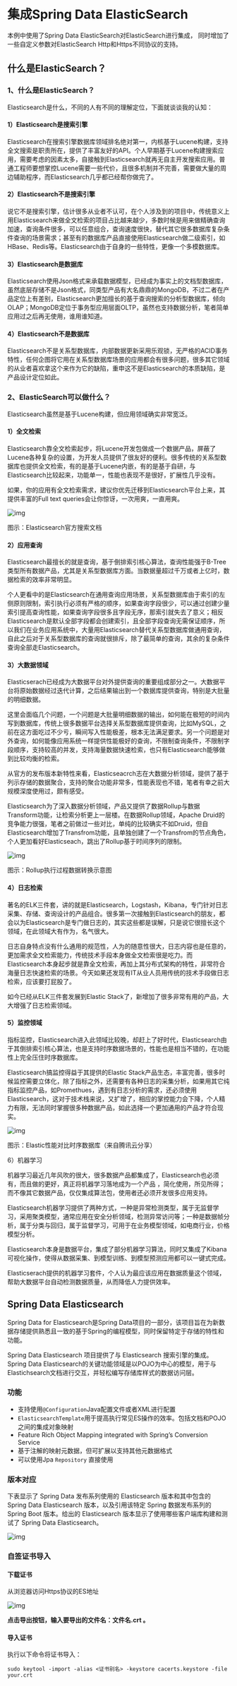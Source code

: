# 集成Spring Data ElasticSearch

本例中使用了Spring Data ElasticSearch对ElasticSearch进行集成，
同时增加了一些自定义参数对ElasticSearch Http和Https不同协议的支持。

## 什么是ElasticSearch？

### 1、什么是ElasticSearch？

Elasticsearch是什么，不同的人有不同的理解定位，下面就谈谈我的认知：

#### 1）Elasticsearch是搜索引擎

Elasticsearch在搜索引擎数据库领域排名绝对第一，内核基于Lucene构建，支持全文搜索是职责所在，提供了丰富友好的API。个人早期基于Lucene构建搜索应用，需要考虑的因素太多，自接触到Elasticsearch就再无自主开发搜索应用。普通工程师要想掌控Lucene需要一些代价，且很多机制并不完善，需要做大量的周边辅助程序，而Elasticsearch几乎都已经帮你做完了。

#### 2）Elasticsearch不是搜索引擎

说它不是搜索引擎，估计很多从业者不认可，在个人涉及到的项目中，传统意义上用Elasticsearch来做全文检索的项目占比越来越少，多数时候是用来做精确查询加速，查询条件很多，可以任意组合，查询速度很快，替代其它很多数据库复杂条件查询的场景需求；甚至有的数据库产品直接使用Elasticsearch做二级索引，如HBase、Redis等。Elasticsearch由于自身的一些特性，更像一个多模数据库。

#### 3）Elasticsearch是数据库

Elasticsearch使用Json格式来承载数据模型，已经成为事实上的文档型数据库，虽然底层存储不是Json格式，同类型产品有大名鼎鼎的MongoDB，不过二者在产品定位上有差别，Elasticsearch更加擅长的基于查询搜索的分析型数据库，倾向OLAP；MongoDB定位于事务型应用层面OLTP，虽然也支持数据分析，笔者简单应用过之后再无使用，谁用谁知道。

#### 4）Elasticsearch不是数据库

Elasticsearch不是关系型数据库，内部数据更新采用乐观锁，无严格的ACID事务特性，任何企图将它用在关系型数据库场景的应用都会有很多问题，很多其它领域的从业者喜欢拿这个来作为它的缺陷，重申这不是Elasticsearch的本质缺陷，是产品设计定位如此。

### 2、ElasticSearch可以做什么？

Elasticsearch虽然是基于Lucene构建，但应用领域确实非常宽泛。

#### 1）全文检索

Elasticsearch靠全文检索起步，将Lucene开发包做成一个数据产品，屏蔽了Lucene各种复杂的设置，为开发人员提供了很友好的便利。很多传统的关系型数据库也提供全文检索，有的是基于Lucene内嵌，有的是基于自研，与Elasticsearch比较起来，功能单一，性能也表现不是很好，扩展性几乎没有。

如果，你的应用有全文检索需求，建议你优先迁移到Elasticsearch平台上来，其提供丰富的Full text queries会让你惊讶，一次用爽，一直用爽。

![img](images/search.png)

图示：Elasticsearch官方搜索文档

#### 2）应用查询

Elasticsearch最擅长的就是查询，基于倒排索引核心算法，查询性能强于B-Tree类型所有数据产品，尤其是关系型数据库方面。当数据量超过千万或者上亿时，数据检索的效率非常明显。

个人更看中的是Elasticsearch在通用查询应用场景，关系型数据库由于索引的左侧原则限制，索引执行必须有严格的顺序，如果查询字段很少，可以通过创建少量索引提高查询性能，如果查询字段很多且字段无序，那索引就失去了意义；相反Elasticsearch是默认全部字段都会创建索引，且全部字段查询无需保证顺序，所以我们在业务应用系统中，大量用Elasticsearch替代关系型数据库做通用查询，自此之后对于关系型数据库的查询就很排斥，除了最简单的查询，其余的复杂条件查询全部走Elasticsearch。

#### 3）大数据领域

Elasticserach已经成为大数据平台对外提供查询的重要组成部分之一。大数据平台将原始数据经过迭代计算，之后结果输出到一个数据库提供查询，特别是大批量的明细数据。

这里会面临几个问题，一个问题是大批量明细数据的输出，如何能在极短的时间内写到数据库，传统上很多数据平台选择关系型数据库提供查询，比如MySQL，之前在这方面吃过不少亏，瞬间写入性能极差，根本无法满足要求。另一个问题是对外查询，如何能像应用系统一样提供性能极好的查询，不限制查询条件，不限制字段顺序，支持较高的并发，支持海量数据快速检索，也只有Elasticsearch能够做到比较均衡的检索。

从官方的发布版本新特性来看，Elasticseacrch志在大数据分析领域，提供了基于列示存储的数据聚合，支持的聚合功能非常多，性能表现也不错，笔者有幸之前大规模深度使用过，颇有感受。

Elasticsearch为了深入数据分析领域，产品又提供了数据Rollup与数据Transform功能，让检索分析更上一层楼。在数据Rollup领域，Apache
Druid的竞争能力很强，笔者之前做过一些对比，单纯的比较确实不如Druid，但自Elasticsearch增加了Transfrom功能，且单独创建了一个Transfrom的节点角色，个人更加看好Elasticseach，跳出了Rollup基于时间序列的限制。

![img](images/rollup.png)

图示：Rollup执行过程数据转换示意图

#### 4）日志检索

著名的ELK三件套，讲的就是Elasticsearch，Logstash，Kibana，专门针对日志采集、存储、查询设计的产品组合。很多第一次接触到Elasticsearch的朋友，都会以为Elasticsearch是专门做日志的，其实这些都是误解，只是说它很擅长这个领域，在此领域大有作为，名气很大。

日志自身特点没有什么通用的规范性，人为的随意性很大，日志内容也是任意的，更加需求全文检索能力，传统技术手段本身做全文检索很是吃力。而Elasticsearch本身起步就是靠全文检索，再加上其分布式架构的特性，非常符合海量日志快速检索的场景。今天如果还发现有IT从业人员用传统的技术手段做日志检索，应该要打屁股了。

如今已经从ELK三件套发展到Elastic Stack了，新增加了很多非常有用的产品，大大增强了日志检索领域。

#### 5）监控领域

指标监控，Elasticsearch进入此领域比较晚，却赶上了好时代，Elasticsearch由于其倒排索引核心算法，也是支持时序数据场景的，性能也是相当不错的，在功能性上完全压住时序数据库。

Elasticsearch搞监控得益于其提供的Elastic
Stack产品生态，丰富完善，很多时候监控需要立体化，除了指标之外，还需要有各种日志的采集分析，如果用其它纯指标监控产品，如Promethues，遇到有日志分析的需求，还必须使用Elasticsearch，这对于技术栈来说，又扩增了，相应的掌控能力会下降，个人精力有限，无法同时掌握很多种数据产品，如此选择一个更加通用的产品才符合现实。

![img](images/tencent.png)

图示：Elastic性能对比时序数据库（来自腾讯云分享）

6）机器学习

机器学习最近几年风吹的很大，很多数据产品都集成了，Elasticsearch也必须有，而且做的更好，真正将机器学习落地成为一个产品 ，简化使用，所见所得；而不像其它数据产品，仅仅集成算法包，使用者还必须开发很多应用支持。

Elasticsearch机器学习提供了两种方式，一种是异常检测类型，属于无监督学习，采用聚类模型，通常应用在安全分析领域，检测异常访问等；一种是数据帧分析，属于分类与回归，属于监督学习，可用于在业务模型领域，如电商行业，价格模型分析。

Elasticsearch本身是数据平台，集成了部分机器学习算法，同时又集成了Kibana可视化操作，使得从数据采集、到模型训练、到模型预测应用都可以一键式完成。

Elasticserach提供的机器学习套件，个人认为最应该应用在数据质量这个领域，帮助大数据平台自动检测数据质量，从而降低人力提供效率。

## Spring Data Elasticsearch

Spring Data for Elasticsearch是Spring Data项目的一部分，该项目旨在为新数据存储提供熟悉且一致的基于Spring的编程模型，同时保留特定于存储的特性和功能。

Spring Data Elasticsearch 项目提供了与 Elasticsearch 搜索引擎的集成。Spring Data
Elasticsearch的关键功能领域是以POJO为中心的模型，用于与Elastichsearch文档进行交互，并轻松编写存储库样式的数据访问层。

### 功能

- 支持使用`@Configuration`Java配置文件或者XML进行配置
- `ElasticsearchTemplate`用于提高执行常见ES操作的效率。包括文档和POJO之间的集成对象映射
- Feature Rich Object Mapping integrated with Spring’s Conversion Service
- 基于注解的映射元数据，但可扩展以支持其他元数据格式
- 可以使用Jpa `Repository` 直接使用

### 版本对应

下表显示了 Spring Data 发布系列使用的 Elasticsearch 版本和其中包含的 Spring Data Elasticsearch 版本，以及引用该特定 Spring 数据发布系列的 Spring Boot 版本。给出的
Elasticsearch 版本显示了使用哪些客户端库构建和测试了 Spring Data Elasticsearch。

![img](images/spring-elastic-version.png)

### 自签证书导入

#### 下载证书

从浏览器访问Https协议的ES地址

![img](images/1669277854405.jpg)

**点击导出按钮，输入要导出的文件名：文件名.crt 。**

#### 导入证书

执行以下命令将证书导入：

```shell
sudo keytool -import -alias <证书别名> -keystore cacerts.keystore -file your.crt
```